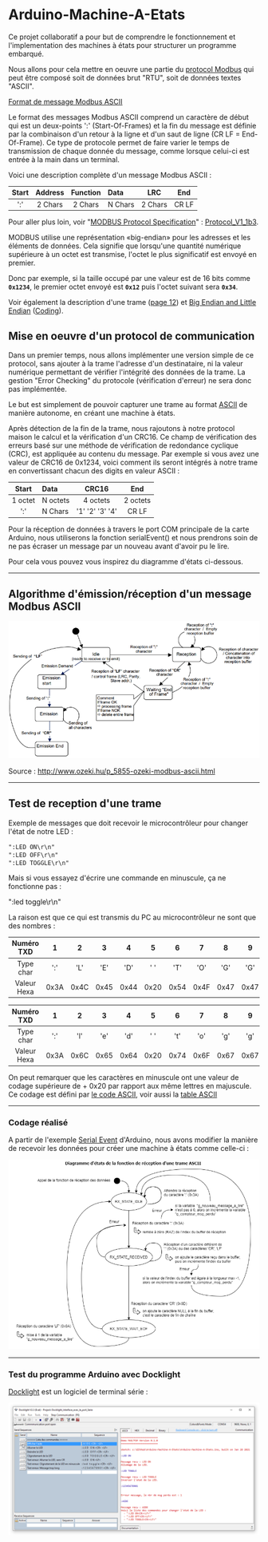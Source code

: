 # Arduino-Machine-A-Etats

Ce projet collaboratif a pour but de comprendre le fonctionnement et l'implementation des machines à états pour structurer un programme embarqué.

Nous allons pour cela mettre en oeuvre une partie du [protocol Modbus](https://www.modbustools.com/modbus.html) qui peut être composé soit de données brut "RTU", soit de données textes "ASCII".

[Format de message Modbus ASCII](https://www.virtual-serial-port.org/fr/articles/modbus-ascii-guide/)

Le format des messages Modbus ASCII comprend un caractère de début qui est un deux-points ':' (Start-Of-Frames) et la fin du message est définie par la combinaison d'un retour à la ligne et d'un saut de ligne (CR LF = End-Of-Frame). Ce type de protocole permet de faire varier le temps de transmission de chaque donnée du message, comme lorsque celui-ci est entrée à la main dans un terminal.

Voici une description complète d'un message Modbus ASCII :

| Start | Address | Function | Data    |   LRC   |  End  |
| :---: | :-----: | :------: | :------ | :-----: | :---: |
|  ':'  | 2 Chars | 2 Chars  | N Chars | 2 Chars | CR LF |

Pour aller plus loin, voir "[MODBUS Protocol Specification](https://modbus.org/specs.php)" : [Protocol_V1_1b3](https://modbus.org/docs/Modbus_Application_Protocol_V1_1b3.pdf).

MODBUS utilise une représentation «big-endian» pour les adresses et les éléments de données. Cela signifie que lorsqu'une quantité numérique supérieure à un octet est transmise, l'octet le plus significatif est envoyé en premier.

Donc par exemple, si la taille occupé par une valeur est de 16 bits comme **`0x1234`**, le premier octet envoyé est **`0x12`** puis l'octet suivant sera **`0x34`**.

Voir également la description d'une trame ([page 12](https://modbus.org/docs/Modbus_over_serial_line_V1_02.pdf)) et [Big Endian and Little Endian](https://www.techno-science.net/definition/240.html) ([Coding](https://www.irif.fr/~carton/Enseignement/Architecture/Cours/Coding/index.html)).

## Mise en oeuvre d'un protocol de communication

Dans un premier temps, nous allons implémenter une version simple de ce protocol, sans ajouter à la trame l'adresse d'un destinataire, ni la valeur numérique permettant de vérifier l'intégrité des données de la trame. La gestion "Error Checking" du protocole (vérification d'erreur) ne sera donc pas implémentée.

Le but est simplement de pouvoir capturer une trame au format [ASCII](https://en.wikipedia.org/wiki/ASCII) de manière autonome, en créant une machine à états.

Après détection de la fin de la trame, nous rajoutons à notre protocol maison le calcul et la vérification d'un CRC16.
Ce champ de vérification des erreurs basé sur une méthode de vérification de redondance cyclique (CRC), est appliquée au contenu du message.
Par exemple si vous avez une valeur de CRC16 de 0x1234, voici comment ils seront intégrés à notre trame en convertissant chacun des digits en valeur ASCII :

| Start     | Data     |     CRC16       |    End    |
| :-------: | :------- | :-------------: | :-------: |
|  1 octet  | N octets | 4 octets        | 2 octets  |
|    ':'    | N Chars  | '1' '2' '3' '4' | CR LF     |

Pour la réception de données à travers le port COM principale de la carte Arduino, nous utiliserons la fonction serialEvent() et nous prendrons soin de ne pas écraser un message par un nouveau avant d'avoir pu le lire.

Pour cela vous pouvez vous inspirez du diagramme d'états ci-dessous.

---

## Algorithme d'émission/réception d'un message Modbus ASCII

![modbus-ascii-fsm-message](Images/modbus-ascii-fsm-message.png)

Source : <http://www.ozeki.hu/p_5855-ozeki-modbus-ascii.html>

---

## Test de reception d'une trame

Exemple de messages que doit recevoir le microcontrôleur pour changer l'état de notre LED :

```serial
":LED ON\r\n"
":LED OFF\r\n"
":LED TOGGLE\r\n"
```

Mais si vous essayez d'écrire une commande en minuscule, ça ne fonctionne pas :

":led toggle\r\n"

La raison est que ce qui est transmis du PC au microcontrôleur ne sont que des nombres :

| Numéro TXD  |   1   |   2   |   3   |   4   |   5   |   6   |   7   |   8   |   9   |  10   |  11   |  12   |  13   |
| :---------: | :---: | :---: | :---: | :---: | :---: | :---: | :---: | :---: | :---: | :---: | :---: | :---: | :---: |
|  Type char  |  ':'  |  'L'  |  'E'  |  'D'  |  ' '  |  'T'  |  'O'  |  'G'  |  'G'  |  'L'  |  'E'  | '\r'  | '\n'  |
| Valeur Hexa | 0x3A  | 0x4C  | 0x45  | 0x44  | 0x20  | 0x54  | 0x4F  | 0x47  | 0x47  | 0x4C  | 0x45  | 0x0D  | 0x0A  |

| Numéro TXD  |   1   |   2   |   3   |   4   |   5   |   6   |   7   |   8   |   9   |  10   |  11   |  12   |  13   |
| :---------: | :---: | :---: | :---: | :---: | :---: | :---: | :---: | :---: | :---: | :---: | :---: | :---: | :---: |
|  Type char  |  ':'  |  'l'  |  'e'  |  'd'  |  ' '  |  't'  |  'o'  |  'g'  |  'g'  |  'l'  |  'e'  | '\r'  | '\n'  |
| Valeur Hexa | 0x3A  | 0x6C  | 0x65  | 0x64  | 0x20  | 0x74  | 0x6F  | 0x67  | 0x67  | 0x6C  | 0x65  | 0x0D  | 0x0A  |

On peut remarquer que les caractères en minuscule ont une valeur de codage supérieure de + 0x20 par rapport aux même lettres en majuscule.
Ce codage est défini par [le code ASCII](https://www.commentcamarche.net/contents/93-code-ascii), voir aussi la [table ASCII](https://fr.wikibooks.org/wiki/Les_ASCII_de_0_%C3%A0_127/La_table_ASCII)

---

### Codage réalisé

A partir de l'exemple [Serial Event](https://www.arduino.cc/en/Tutorial/BuiltInExamples/SerialEvent) d'Arduino, nous avons modifier la manière de recevoir les données pour créer une machine à états comme celle-ci :

![Diagramme d'états du mode réception d'une trame ASCII](Images/diagramme_de_reception.png)

---

### Test du programme Arduino avec Docklight

[Docklight](https://docklight.de/) est un logiciel de terminal série :

![capture_docklight](Images/capture_docklight.png)
